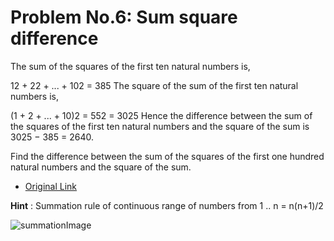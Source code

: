Problem No.6: Sum square difference
==========================

The sum of the squares of the first ten natural numbers is,

12 + 22 + ... + 102 = 385
The square of the sum of the first ten natural numbers is,

(1 + 2 + ... + 10)2 = 552 = 3025
Hence the difference between the sum of the squares of the first ten natural numbers and the square of the sum is 3025 − 385 = 2640.

Find the difference between the sum of the squares of the first one hundred natural numbers and the square of the sum.

- [Original Link](https://projecteuler.net/problem=6)

**Hint**
: Summation rule of continuous range of numbers from 1 .. n = n(n+1)/2

![summationImage](https://upload.wikimedia.org/math/8/c/1/8c13104b74e13a61a0beb44fa8d6e46b.png)

